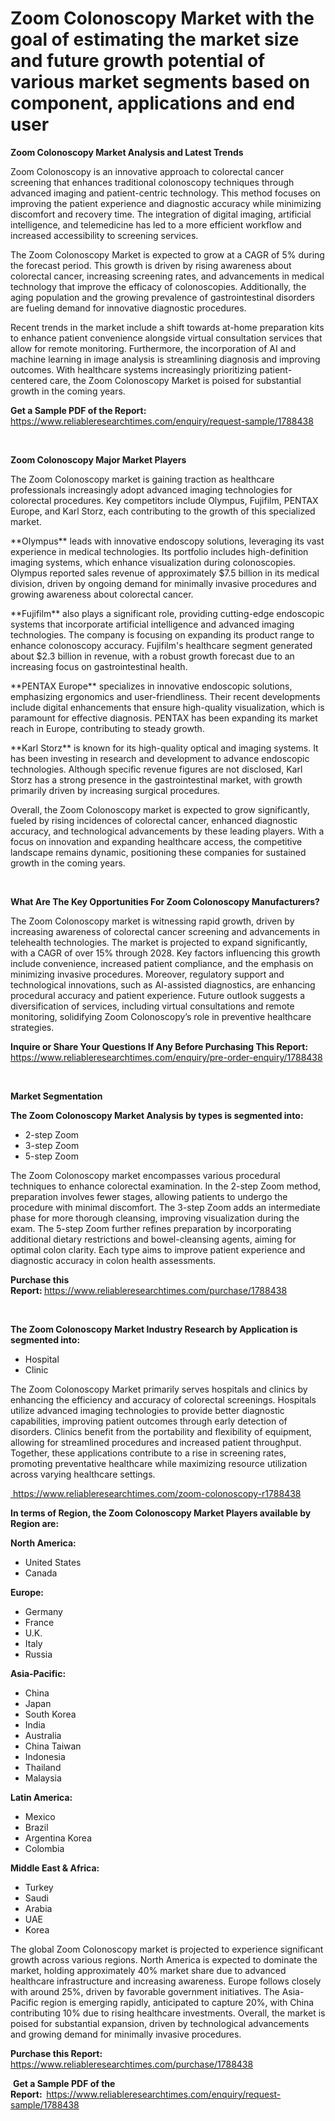 <p><h1>Zoom Colonoscopy Market with the goal of estimating the market size and future growth potential of various market segments based on component, applications and end user</h1></p><p><strong>Zoom Colonoscopy Market Analysis and Latest Trends</strong></p>
<p><p>Zoom Colonoscopy is an innovative approach to colorectal cancer screening that enhances traditional colonoscopy techniques through advanced imaging and patient-centric technology. This method focuses on improving the patient experience and diagnostic accuracy while minimizing discomfort and recovery time. The integration of digital imaging, artificial intelligence, and telemedicine has led to a more efficient workflow and increased accessibility to screening services.</p><p>The Zoom Colonoscopy Market is expected to grow at a CAGR of 5% during the forecast period. This growth is driven by rising awareness about colorectal cancer, increasing screening rates, and advancements in medical technology that improve the efficacy of colonoscopies. Additionally, the aging population and the growing prevalence of gastrointestinal disorders are fueling demand for innovative diagnostic procedures. </p><p>Recent trends in the market include a shift towards at-home preparation kits to enhance patient convenience alongside virtual consultation services that allow for remote monitoring. Furthermore, the incorporation of AI and machine learning in image analysis is streamlining diagnosis and improving outcomes. With healthcare systems increasingly prioritizing patient-centered care, the Zoom Colonoscopy Market is poised for substantial growth in the coming years.</p></p>
<p><strong>Get a Sample PDF of the Report:&nbsp;</strong> <a href="https://www.reliableresearchtimes.com/enquiry/request-sample/1788438?utm_campaign=2794&utm_medium=2&utm_source=Github&utm_content=ia&utm_term=16042025&utm_id=zoom-colonoscopy">https://www.reliableresearchtimes.com/enquiry/request-sample/1788438</a></p>
<p>&nbsp;</p>
<p><strong>Zoom Colonoscopy Major Market Players</strong></p>
<p><p>The Zoom Colonoscopy market is gaining traction as healthcare professionals increasingly adopt advanced imaging technologies for colorectal procedures. Key competitors include Olympus, Fujifilm, PENTAX Europe, and Karl Storz, each contributing to the growth of this specialized market.</p><p>**Olympus** leads with innovative endoscopy solutions, leveraging its vast experience in medical technologies. Its portfolio includes high-definition imaging systems, which enhance visualization during colonoscopies. Olympus reported sales revenue of approximately $7.5 billion in its medical division, driven by ongoing demand for minimally invasive procedures and growing awareness about colorectal cancer.</p><p>**Fujifilm** also plays a significant role, providing cutting-edge endoscopic systems that incorporate artificial intelligence and advanced imaging technologies. The company is focusing on expanding its product range to enhance colonoscopy accuracy. Fujifilm's healthcare segment generated about $2.3 billion in revenue, with a robust growth forecast due to an increasing focus on gastrointestinal health.</p><p>**PENTAX Europe** specializes in innovative endoscopic solutions, emphasizing ergonomics and user-friendliness. Their recent developments include digital enhancements that ensure high-quality visualization, which is paramount for effective diagnosis. PENTAX has been expanding its market reach in Europe, contributing to steady growth.</p><p>**Karl Storz** is known for its high-quality optical and imaging systems. It has been investing in research and development to advance endoscopic technologies. Although specific revenue figures are not disclosed, Karl Storz has a strong presence in the gastrointestinal market, with growth primarily driven by increasing surgical procedures.</p><p>Overall, the Zoom Colonoscopy market is expected to grow significantly, fueled by rising incidences of colorectal cancer, enhanced diagnostic accuracy, and technological advancements by these leading players. With a focus on innovation and expanding healthcare access, the competitive landscape remains dynamic, positioning these companies for sustained growth in the coming years.</p></p>
<p>&nbsp;</p>
<p><strong>What Are The Key Opportunities For Zoom Colonoscopy Manufacturers?</strong></p>
<p><p>The Zoom Colonoscopy market is witnessing rapid growth, driven by increasing awareness of colorectal cancer screening and advancements in telehealth technologies. The market is projected to expand significantly, with a CAGR of over 15% through 2028. Key factors influencing this growth include convenience, increased patient compliance, and the emphasis on minimizing invasive procedures. Moreover, regulatory support and technological innovations, such as AI-assisted diagnostics, are enhancing procedural accuracy and patient experience. Future outlook suggests a diversification of services, including virtual consultations and remote monitoring, solidifying Zoom Colonoscopy’s role in preventive healthcare strategies.</p></p>
<p><strong>Inquire or Share Your Questions If Any Before Purchasing This Report:</strong> <a href="https://www.reliableresearchtimes.com/enquiry/pre-order-enquiry/1788438?utm_campaign=2794&utm_medium=2&utm_source=Github&utm_content=ia&utm_term=16042025&utm_id=zoom-colonoscopy">https://www.reliableresearchtimes.com/enquiry/pre-order-enquiry/1788438</a></p>
<p>&nbsp;</p>
<p><strong>Market Segmentation</strong></p>
<p><strong>The Zoom Colonoscopy Market Analysis by types is segmented into:</strong></p>
<p><ul><li>2-step Zoom</li><li>3-step Zoom</li><li>5-step Zoom</li></ul></p>
<p><p>The Zoom Colonoscopy market encompasses various procedural techniques to enhance colorectal examination. In the 2-step Zoom method, preparation involves fewer stages, allowing patients to undergo the procedure with minimal discomfort. The 3-step Zoom adds an intermediate phase for more thorough cleansing, improving visualization during the exam. The 5-step Zoom further refines preparation by incorporating additional dietary restrictions and bowel-cleansing agents, aiming for optimal colon clarity. Each type aims to improve patient experience and diagnostic accuracy in colon health assessments.</p></p>
<p><strong>Purchase this Report:&nbsp;</strong><a href="https://www.reliableresearchtimes.com/purchase/1788438?utm_campaign=2794&utm_medium=2&utm_source=Github&utm_content=ia&utm_term=16042025&utm_id=zoom-colonoscopy">https://www.reliableresearchtimes.com/purchase/1788438</a></p>
<p>&nbsp;</p>
<p><strong>The Zoom Colonoscopy Market Industry Research by Application is segmented into:</strong></p>
<p><ul><li>Hospital</li><li>Clinic</li></ul></p>
<p><p>The Zoom Colonoscopy Market primarily serves hospitals and clinics by enhancing the efficiency and accuracy of colorectal screenings. Hospitals utilize advanced imaging technologies to provide better diagnostic capabilities, improving patient outcomes through early detection of disorders. Clinics benefit from the portability and flexibility of equipment, allowing for streamlined procedures and increased patient throughput. Together, these applications contribute to a rise in screening rates, promoting preventative healthcare while maximizing resource utilization across varying healthcare settings.</p></p>
<p><a href="https://www.reliableresearchtimes.com/zoom-colonoscopy-r1788438?utm_campaign=2794&utm_medium=2&utm_source=Github&utm_content=ia&utm_term=16042025&utm_id=zoom-colonoscopy">&nbsp;https://www.reliableresearchtimes.com/zoom-colonoscopy-r1788438</a></p>
<p><strong>In terms of Region, the Zoom Colonoscopy Market Players available by Region are:</strong></p>
<p>
    <p> <strong> North America: </strong>
        <ul>
            <li>United States</li>
            <li>Canada</li>
        </ul>
        </p> 
    <p> <strong> Europe: </strong>
        <ul>
            <li>Germany</li>
            <li>France</li>
            <li>U.K.</li>
            <li>Italy</li>
            <li>Russia</li>
        </ul>
        </p> 
    <p> <strong> Asia-Pacific: </strong>
        <ul>
            <li>China</li>
            <li>Japan</li>
            <li>South Korea</li>
            <li>India</li>
            <li>Australia</li>
            <li>China Taiwan</li>
            <li>Indonesia</li>
            <li>Thailand</li>
            <li>Malaysia</li>
        </ul>
        </p> 
    <p> <strong> Latin America: </strong>
        <ul>
            <li>Mexico</li>
            <li>Brazil</li>
            <li>Argentina Korea</li>
            <li>Colombia</li>
        </ul>
        </p> 
    <p> <strong> Middle East & Africa: </strong>
        <ul>
            <li>Turkey</li>
            <li>Saudi</li>
            <li>Arabia</li>
            <li>UAE</li>
            <li>Korea</li>
        </ul>
    </p>
    </p>
<p><p>The global Zoom Colonoscopy market is projected to experience significant growth across various regions. North America is expected to dominate the market, holding approximately 40% market share due to advanced healthcare infrastructure and increasing awareness. Europe follows closely with around 25%, driven by favorable government initiatives. The Asia-Pacific region is emerging rapidly, anticipated to capture 20%, with China contributing 10% due to rising healthcare investments. Overall, the market is poised for substantial expansion, driven by technological advancements and growing demand for minimally invasive procedures.</p></p>
<p><strong>Purchase this Report: </strong><a href="https://www.reliableresearchtimes.com/purchase/1788438?utm_campaign=2794&utm_medium=2&utm_source=Github&utm_content=ia&utm_term=16042025&utm_id=zoom-colonoscopy">https://www.reliableresearchtimes.com/purchase/1788438</a></p>
<p>&nbsp;<strong>Get a Sample PDF of the Report:&nbsp;&nbsp;</strong><a href="https://www.reliableresearchtimes.com/enquiry/request-sample/1788438?utm_campaign=2794&utm_medium=2&utm_source=Github&utm_content=ia&utm_term=16042025&utm_id=zoom-colonoscopy">https://www.reliableresearchtimes.com/enquiry/request-sample/1788438</a></p>
<p><strong></strong></p>
<p><p></p><p></p><p></p></p>